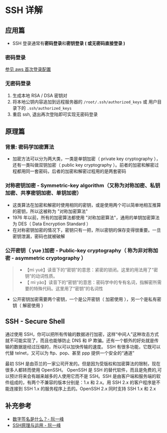 # SSH 详解

## 应用篇

* SSH 登录通常有**密码登录**和**密钥登录 ( 或无密码直接登录 )**

### 密码登录

[参见 aws 首次登录配置](https://github.com/Xiechengqi/XcqDailyLearningNotes/blob/master/Linux/VPS/AWS/lightsail.md)


### 无密码登录

1. 生成本地 RSA / DSA 密钥对
2. 将本地公钥内容追加到远程服务器的 `/root/.ssh/authorized_keys` 或 用户目录下的 `.ssh/authorized_keys`
3. 重启 ssh, 退出再次登陆即可实现无密码登录

## 原理篇

### 背景: 密码学加密算法

* 加密方法可以分为两大类，一类是单钥加密（ private key cryptography ），还有一类叫做双钥加密（ public key cryptography ）。前者的加密和解密过程都用同一套密码，后者的加密和解密过程用的是两套密码

### 对称密钥加密 - Symmetric-key algorithm（又称为对称加密、私钥加密、共享密钥加密、单钥加密）

* 这类算法在加密和解密时使用相同的密钥，或是使用两个可以简单地相互推算的密钥，所以这被称为 "对称加密算法"
* 1976 年以前，所有的加密算法都使用 "对称加密算法"，通用的单钥加密算法为 DES（ Data Encryption Standard ）
* 在对称密钥加密的情况下，密钥只有一把，所以密钥的保存变得很重要。一旦密钥泄漏，密码也就被破解

### 公开密钥（ yue )加密 - Public-key cryptography（ 称为非对称加密 - asymmetric cryptography ）

> * 【mì yuè】读音下的“密钥”的意思：紧密的锁闭。这里的用法用了“密钥”的动词性质。
> * 【 mì yào】读音下的“密钥”的意思：密码学中的专有名词，指解密所需要的特殊代码。这里用了“密钥”的名词性

* 公开密钥加密需要两个密钥，一个是公开密钥（ 加密使用 ），另一个是私有密钥（ 解密使用 ）

## SSH - Secure Shell

通过使用 SSH，你可以把所有传输的数据进行加密，这样“中间人”这种攻击方式就不可能实现了，而且也能够防止 DNS 和 IP 欺骗。还有一个额外的好处就是传输的数据是经过压缩的，所以可以加快传输的速度。 SSH 有很多功能，它既可以代替 telnet，又可以为 ftp、pop、甚至 ppp 提供一个安全的“通道”

 最初 SSH 是由芬兰的一家公司开发的。但是因为受版权和加密算法的限制，现在很多人都转而使用 OpenSSH。 OpenSSH 是 SSH 的替代软件，而且是免费的,可以预计将来会有越来越多的人使用它而不是 SSH。SSH 是由客户端和服务端的软件组成的，有两个不兼容的版本分别是：1.x 和 2.x。用 SSH 2.x 的客户程序是不能连接到 SSH 1.x 的服务程序上去的。OpenSSH 2.x 同时支持 SSH 1.x 和 2.x

## 补充参考
* [数字签名是什么？- 阮一峰](http://www.ruanyifeng.com/blog/2011/08/what_is_a_digital_signature.html)
* [SSH原理与运用 - 阮一峰](http://www.ruanyifeng.com/blog/2011/12/ssh_remote_login.html)

